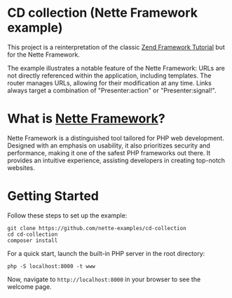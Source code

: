 CD collection (Nette Framework example)
=======================================

This project is a reinterpretation of the classic [Zend Framework Tutorial](http://akrabat.com/zend-framework-tutorial) but for the Nette Framework.

The example illustrates a notable feature of the Nette Framework: URLs are not directly referenced within the application, including templates. The router manages URLs, allowing for their modification at any time. Links always target a combination of "Presenter:action" or "Presenter:signal!".


What is [Nette Framework](https://nette.org)?
============================================

Nette Framework is a distinguished tool tailored for PHP web development. Designed with an emphasis on usability, it also prioritizes security and performance, making it one of the safest PHP frameworks out there. It provides an intuitive experience, assisting developers in creating top-notch websites.


Getting Started
===============

Follow these steps to set up the example:

```shell
git clone https://github.com/nette-examples/cd-collection
cd cd-collection
composer install
```

For a quick start, launch the built-in PHP server in the root directory:

```shell
php -S localhost:8000 -t www
```

Now, navigate to `http://localhost:8000` in your browser to see the welcome page.
